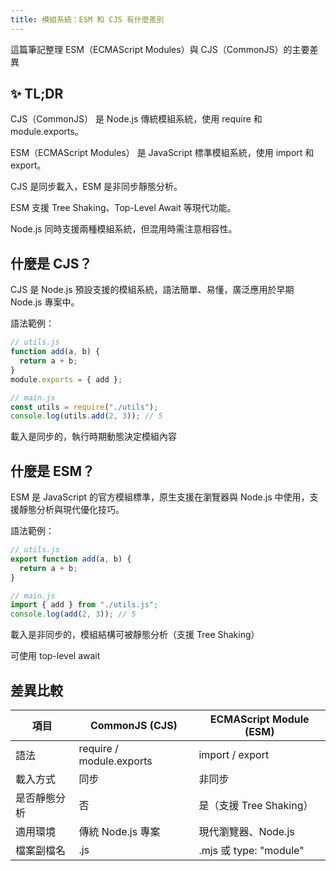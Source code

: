 ```yaml
---
title: 模組系統：ESM 和 CJS 有什麼差別
---
```


這篇筆記整理 ESM（ECMAScript Modules）與 CJS（CommonJS）的主要差異

## ✨ TL;DR

CJS（CommonJS） 是 Node.js 傳統模組系統，使用 require 和 module.exports。

ESM（ECMAScript Modules） 是 JavaScript 標準模組系統，使用 import 和 export。

CJS 是同步載入，ESM 是非同步靜態分析。

ESM 支援 Tree Shaking、Top-Level Await 等現代功能。

Node.js 同時支援兩種模組系統，但混用時需注意相容性。

## 什麼是 CJS？

CJS 是 Node.js 預設支援的模組系統，語法簡單、易懂，廣泛應用於早期 Node.js 專案中。

語法範例：

```js
// utils.js
function add(a, b) {
  return a + b;
}
module.exports = { add };

// main.js
const utils = require("./utils");
console.log(utils.add(2, 3)); // 5
```

載入是同步的，執行時期動態決定模組內容

## 什麼是 ESM？

ESM 是 JavaScript 的官方模組標準，原生支援在瀏覽器與 Node.js 中使用，支援靜態分析與現代優化技巧。

語法範例：

```js
// utils.js
export function add(a, b) {
  return a + b;
}

// main.js
import { add } from "./utils.js";
console.log(add(2, 3)); // 5
```

載入是非同步的，模組結構可被靜態分析（支援 Tree Shaking）

可使用 top-level await

## 差異比較

| 項目         | CommonJS (CJS)           | ECMAScript Module (ESM) |
| ------------ | ------------------------ | ----------------------- |
| 語法         | require / module.exports | import / export         |
| 載入方式     | 同步                     | 非同步                  |
| 是否靜態分析 | 否                       | 是（支援 Tree Shaking） |
| 適用環境     | 傳統 Node.js 專案        | 現代瀏覽器、Node.js     |
| 檔案副檔名   | .js                      | .mjs 或 type: "module"  |
